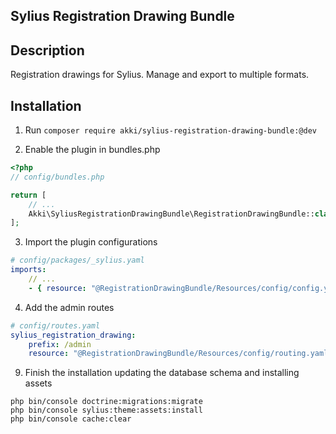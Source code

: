 ## Sylius Registration Drawing Bundle

## Description
Registration drawings for Sylius. Manage and export to multiple formats.

## Installation

1. Run `composer require akki/sylius-registration-drawing-bundle:@dev`

2. Enable the plugin in bundles.php

```php
<?php
// config/bundles.php

return [
    // ...
    Akki\SyliusRegistrationDrawingBundle\RegistrationDrawingBundle::class => ['all' => true],
];
```

3. Import the plugin configurations

```yml
# config/packages/_sylius.yaml
imports:
    // ...
    - { resource: "@RegistrationDrawingBundle/Resources/config/config.yaml" }
```

4. Add the admin routes

```yml
# config/routes.yaml
sylius_registration_drawing:
    prefix: /admin
    resource: "@RegistrationDrawingBundle/Resources/config/routing.yaml"
```

9. Finish the installation updating the database schema and installing assets

```
php bin/console doctrine:migrations:migrate
php bin/console sylius:theme:assets:install
php bin/console cache:clear
```
